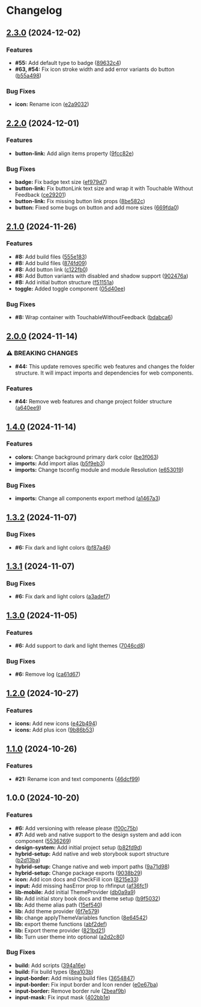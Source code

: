 # Changelog

## [2.3.0](https://github.com/legaplan/native-design-system/compare/v2.2.0...v2.3.0) (2024-12-02)


### Features

* **#55:** Add default type to badge ([89632c4](https://github.com/legaplan/native-design-system/commit/89632c47f855dfcc5d7555b601c18efaaccea911))
* **#63, #54:** Fix icon stroke width and add error variants do button ([b55a498](https://github.com/legaplan/native-design-system/commit/b55a4984dacee4ccd9b4b1224ba66f0b67856bbd))


### Bug Fixes

* **icon:** Rename icon ([e2a9032](https://github.com/legaplan/native-design-system/commit/e2a903218689d279ecdff9f4df71aa0046e5ff88))

## [2.2.0](https://github.com/legaplan/native-design-system/compare/v2.1.0...v2.2.0) (2024-12-01)


### Features

* **button-link:** Add align items property ([9fcc82e](https://github.com/legaplan/native-design-system/commit/9fcc82e7186f1c129e0ae4b4f0e019ab9e397dad))


### Bug Fixes

* **badge:** Fix badge text size ([ef979d7](https://github.com/legaplan/native-design-system/commit/ef979d7bbd95b6706abb5d3328743219bc50230b))
* **button-link:** Fix buttonLink text size and wrap it with Touchable Without Feedback ([ce29201](https://github.com/legaplan/native-design-system/commit/ce29201c4bd8f6e555d17acece6843d8e5159057))
* **button-link:** Fix missing button link props ([8be582c](https://github.com/legaplan/native-design-system/commit/8be582cb362f476347f1842041e3cb28ff27c056))
* **button:** Fixed some bugs on button and add more sizes ([669fda0](https://github.com/legaplan/native-design-system/commit/669fda0f1d4869c9e8c6c38432016c5b2f950444))

## [2.1.0](https://github.com/legaplan/native-design-system/compare/v2.0.0...v2.1.0) (2024-11-26)


### Features

* **#8:** Add build files ([555e183](https://github.com/legaplan/native-design-system/commit/555e18334944eee6ef7b0fb28f9a862676d00678))
* **#8:** Add build files ([874fd09](https://github.com/legaplan/native-design-system/commit/874fd099fdae4df5d04b2accd850840e14ab857c))
* **#8:** Add button link ([c122fb0](https://github.com/legaplan/native-design-system/commit/c122fb00755882fd850de2971e925e89785cc651))
* **#8:** Add Button variants with disabled and shadow support ([902476a](https://github.com/legaplan/native-design-system/commit/902476aa838d10e3dc8c0eb7f732f69b8d9fe8b8))
* **#8:** Add initial button structure ([f51151a](https://github.com/legaplan/native-design-system/commit/f51151a6068c27cfac9f9a0b300f74b5f69cc6e2))
* **toggle:** Added toggle component ([05d40ee](https://github.com/legaplan/native-design-system/commit/05d40ee75a110c096275d474e893c5ef351fdd8d))


### Bug Fixes

* **#8:** Wrap container with TouchableWithoutFeedback ([bdabca6](https://github.com/legaplan/native-design-system/commit/bdabca64f896fc27ac54f7fe53579d4f8cc2169c))

## [2.0.0](https://github.com/legaplan/native-design-system/compare/v1.4.0...v2.0.0) (2024-11-14)


### ⚠ BREAKING CHANGES

* **#44:** This update removes specific web features and changes the folder structure. It will impact imports and dependencies for web components.

### Features

* **#44:** Remove web features and change project folder structure ([a640ee9](https://github.com/legaplan/native-design-system/commit/a640ee9174cd0525abdbed2a00be64fdbbeea430))

## [1.4.0](https://github.com/legaplan/design-system/compare/v1.3.2...v1.4.0) (2024-11-14)


### Features

* **colors:** Change background primary dark color ([be3f063](https://github.com/legaplan/design-system/commit/be3f0637ad3977fc4ba8e34ad64050ef815385cb))
* **imports:** Add import alias ([b5f9eb3](https://github.com/legaplan/design-system/commit/b5f9eb3c42272934e3fd72237b4686c9f5b1c8be))
* **imports:** Change tsconfig module and module Resolution ([e653019](https://github.com/legaplan/design-system/commit/e653019a6d507a1aac8a1a97990f539104a79793))


### Bug Fixes

* **imports:** Change all components export method ([a1467a3](https://github.com/legaplan/design-system/commit/a1467a3876e5583ddd1d7566d5e1866f30aedbb6))

## [1.3.2](https://github.com/legaplan/design-system/compare/v1.3.1...v1.3.2) (2024-11-07)


### Bug Fixes

* **#6:** Fix dark and light colors ([bf87a46](https://github.com/legaplan/design-system/commit/bf87a460f533eeb23a770ffc2b941d1d2bd77485))

## [1.3.1](https://github.com/legaplan/design-system/compare/v1.3.0...v1.3.1) (2024-11-07)


### Bug Fixes

* **#6:** Fix dark and light colors ([a3adef7](https://github.com/legaplan/design-system/commit/a3adef763e120fc4f6d39e1c8bd054d009d7cca0))

## [1.3.0](https://github.com/legaplan/design-system/compare/v1.2.0...v1.3.0) (2024-11-05)


### Features

* **#6:** Add support to dark and light themes ([7046cd8](https://github.com/legaplan/design-system/commit/7046cd8d804584899716a823ed1836a5aac3e767))


### Bug Fixes

* **#6:** Remove log ([ca61d67](https://github.com/legaplan/design-system/commit/ca61d67f058c0e2a1fb61d8aa7dd691df4cd56b7))

## [1.2.0](https://github.com/legaplan/design-system/compare/v1.1.0...v1.2.0) (2024-10-27)


### Features

* **icons:** Add new icons ([e42b494](https://github.com/legaplan/design-system/commit/e42b494c81bb040660571139ef5d2803ca7eef13))
* **icons:** Add plus icon ([9b86b53](https://github.com/legaplan/design-system/commit/9b86b53558c8e59c96928659fdb140f3a31690ae))

## [1.1.0](https://github.com/legaplan/design-system/compare/v1.0.0...v1.1.0) (2024-10-26)


### Features

* **#21:** Rename icon and text components ([46dcf99](https://github.com/legaplan/design-system/commit/46dcf99ced3fbbebd92df70f4a70c85a71adc594))

## 1.0.0 (2024-10-20)


### Features

* **#6:** Add versioning with release please ([f00c75b](https://github.com/legaplan/design-system/commit/f00c75b8fbfdd8a0029554051e296b1b19a6a81c))
* **#7:** Add web and native support to the design system and add icon component ([5536269](https://github.com/legaplan/design-system/commit/553626931ca12002be7147355f36a37f50a970af))
* **design-system:** Add initial project setup ([b82fd9d](https://github.com/legaplan/design-system/commit/b82fd9d99df20a904f51e102ca86ebc888040726))
* **hybrid-setup:** Add native and web storybook suport structure ([b2d13ba](https://github.com/legaplan/design-system/commit/b2d13ba30e65a9da1eeb0abb9dcb8cef481e0504))
* **hybrid-setup:** Change native and web import paths ([9a71d98](https://github.com/legaplan/design-system/commit/9a71d988ef5f40133a9d66f949a28c6f57120385))
* **hybrid-setup:** Change package exports ([9038b29](https://github.com/legaplan/design-system/commit/9038b293542a3770b0382977ecb13a1a39a59769))
* **icon:** Add icon docs and CheckFill icon ([8215e33](https://github.com/legaplan/design-system/commit/8215e33b8889564e0f5bbe0970a900da55c86e3f))
* **input:** Add missing hasError prop to rhfinput ([af36fc1](https://github.com/legaplan/design-system/commit/af36fc1ea7c0bdbcde09f20e3ebaac6b82fb894d))
* **lib-mobile:** Add initial ThemeProvider ([db0a9a9](https://github.com/legaplan/design-system/commit/db0a9a969b33167fe65791031766da2a80278204))
* **lib:** Add initial story book docs and theme setup ([b9f5032](https://github.com/legaplan/design-system/commit/b9f5032f10a6c2317093b27b9d987b8700ba6ef9))
* **lib:** Add theme alias path ([15ef540](https://github.com/legaplan/design-system/commit/15ef5404e05d490084c8d0ab6af933c12ebee30b))
* **lib:** Add theme provider ([6f7e579](https://github.com/legaplan/design-system/commit/6f7e5792496264775ffde6c1ee4c55d9b64d6b55))
* **lib:** change applyThemeVariables function ([8e64542](https://github.com/legaplan/design-system/commit/8e64542dbda3a7dff99a687eefd3f3eaa9545e9a))
* **lib:** export theme functions ([abf2def](https://github.com/legaplan/design-system/commit/abf2def183fa44cf1201b0fd5c5862899b9742be))
* **lib:** Export theme provider ([821bd21](https://github.com/legaplan/design-system/commit/821bd218b97fce9c09cafa5d035a1ad6a8eb6ce4))
* **lib:** Turn user theme into optional ([a2d2c80](https://github.com/legaplan/design-system/commit/a2d2c802efbc44220f7ac00b68185da0d9d563b3))


### Bug Fixes

* **build:** Add scripts ([394a16e](https://github.com/legaplan/design-system/commit/394a16edad94c2ce20f9a0a6e230c51b7ed17c1a))
* **build:** Fix build types ([8ea103b](https://github.com/legaplan/design-system/commit/8ea103bde1b9b510b72d5b342caf8294db0b2b38))
* **input-border:** Add missing build files ([3654847](https://github.com/legaplan/design-system/commit/3654847e69ed0466e1683c8ec8a0a3dfc3ec40f5))
* **input-border:** Fix input border and Icon render ([e0e67ba](https://github.com/legaplan/design-system/commit/e0e67ba0e930df47bf2976d60a5f508ade809803))
* **input-border:** Remove border rule ([2beaf9b](https://github.com/legaplan/design-system/commit/2beaf9b786596d0e0b3795f58518cf3002f362e7))
* **input-mask:** Fix input mask ([402bb1e](https://github.com/legaplan/design-system/commit/402bb1e72b95fdde7c15290b8cfac185bbcc785f))
